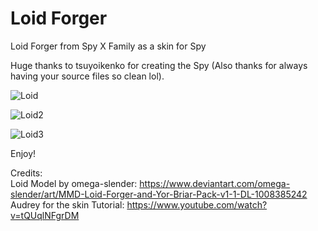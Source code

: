 # Loid Forger
Loid Forger from Spy X Family as a skin for Spy

Huge thanks to tsuyoikenko for creating the Spy (Also thanks for always having your source files so clean lol). 

![Loid](https://github.com/user-attachments/assets/a6be8171-3883-4e33-9521-b45ca39ea0ff)

![Loid2](https://github.com/user-attachments/assets/d3efcafb-615d-43c7-930f-0a2d61118258)

![Loid3](https://github.com/user-attachments/assets/ad5a36aa-70ad-4979-9bc4-e244897910ab)

Enjoy!

Credits: <br />
Loid Model by omega-slender: https://www.deviantart.com/omega-slender/art/MMD-Loid-Forger-and-Yor-Briar-Pack-v1-1-DL-1008385242 <br />
Audrey for the skin Tutorial: https://www.youtube.com/watch?v=tQUqlNFgrDM <br />
